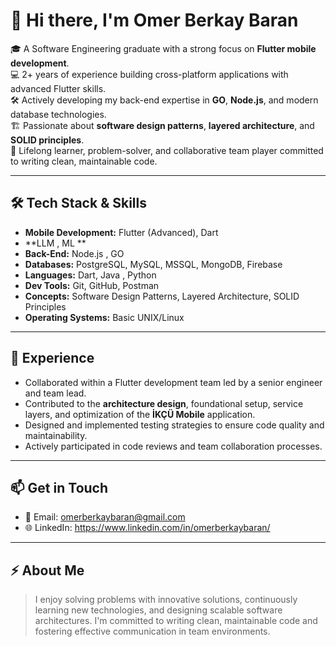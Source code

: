 # 👋 Hi there, I'm Omer Berkay Baran

🎓 A Software Engineering graduate with a strong focus on **Flutter mobile development**.  
💻 2+ years of experience building cross-platform applications with advanced Flutter skills.  
🛠️ Actively developing my back-end expertise in **GO**, **Node.js**, and modern database technologies.  
🏗️ Passionate about **software design patterns**, **layered architecture**, and **SOLID principles**.  
🚀 Lifelong learner, problem-solver, and collaborative team player committed to writing clean, maintainable code.

---

## 🛠️ Tech Stack & Skills

- **Mobile Development:** Flutter (Advanced), Dart
- **LLM , ML **
- **Back-End:**  Node.js , GO 
- **Databases:** PostgreSQL, MySQL, MSSQL, MongoDB, Firebase
- **Languages:** Dart, Java , Python
- **Dev Tools:** Git, GitHub, Postman
- **Concepts:** Software Design Patterns, Layered Architecture, SOLID Principles
- **Operating Systems:** Basic UNIX/Linux

---

## 💼 Experience

- Collaborated within a Flutter development team led by a senior engineer and team lead.
- Contributed to the **architecture design**, foundational setup, service layers, and optimization of the **İKÇÜ Mobile** application.
- Designed and implemented testing strategies to ensure code quality and maintainability.
- Actively participated in code reviews and team collaboration processes.

---

## 📫 Get in Touch
- 📧 Email: omerberkaybaran@gmail.com
- 🌐 LinkedIn: https://www.linkedin.com/in/omerberkaybaran/

---

## ⚡ About Me
> I enjoy solving problems with innovative solutions, continuously learning new technologies, and designing scalable software architectures. I'm committed to writing clean, maintainable code and fostering effective communication in team environments.
